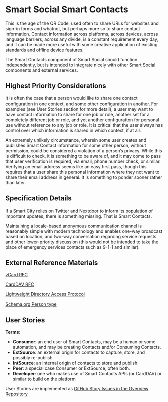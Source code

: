 <!--
 Copyright (C) 2022 Innovate for Vegas Foundation
 
 This file is part of ov-smart-social.
 
 ov-smart-social is free software: you can redistribute it and/or modify
 it under the terms of the GNU General Public License as published by
 the Free Software Foundation, either version 3 of the License, or
 (at your option) any later version.
 
 ov-smart-social is distributed in the hope that it will be useful,
 but WITHOUT ANY WARRANTY; without even the implied warranty of
 MERCHANTABILITY or FITNESS FOR A PARTICULAR PURPOSE.  See the
 GNU General Public License for more details.
 
 You should have received a copy of the GNU General Public License
 along with ov-smart-social.  If not, see <http://www.gnu.org/licenses/>.
-->

# Smart Social Smart Contacts

This is the age of the QR Code, used often to share URLs for websites and sign-in forms and whatnot, but perhaps more so to share contact information. Contact information across platforms, across devices, across language barriers, across any divide, is a constant requirement every day, and it can be made more useful with some creative application of existing standards and offline device features.

The Smart Contacts component of Smart Social should function independently, but is intended to integrate nicely with other Smart Social components and external services.

## Highest Priority Considerations

It is often the case that a person would like to share one contact configuration in one context, and some other configuration in another. For examples (see User Stories section for more detail), a user may want to have contact information to share for one job or role, another set for a completely different job or role, and yet another configuratton for personal use without reference to any job or role. It is critical that the user always has control over which information is shared in which context, if at all.

An extremely unlikely circumstance, wherein some user creates and publishes Smart Contact information for some other person, without permission, could be considered a violation of a person’s privacy. While this is difficult to check, it is something to be aware of, and it may come to pass that user verification is required, via email, phone number check, or similar. Verifying an email address seems like an easy first pass, though this requires that a user share this personal information where they not want to share their email address in general. It is something to ponder sooner rather than later.

## Specification Details

If a Smart City relies on Twitter and Nextdoor to inform its population of important updates, there is something missing. That is Smart Contacts.

Maintaining a locale-based anonymous communication channel is reasonably simple with modern technology and enables one-way broadcast based on location, and two-way conversation regarding service requests and other lower-priority discussion (this would not be intended to take the place of emergency services contacts such as 9-1-1 and similar).

## External Reference Materials

[vCard RFC](https://datatracker.ietf.org/doc/html/rfc6350)

[CardDAV RFC](https://datatracker.ietf.org/doc/html/rfc6352)

[Lightweight Directory Access Protocol](https://ldap.com/)

[Schema.org Person type](https://schema.org/Person)

## User Stories

**Terms**:

- **Consumer**: an end user of Smart Contacts, may be a human or some automation, and may be creating Contacts and/or Consuming Contacts.
- **ExtSource**: an external origin for contacts to capture, store, and possibly re-publish
- **IntSource**: an internal origin of contacts to store and publish.
- **Peer**: a special case Consumer or ExtSource, often both.
- **Developer**: one who makes use of Smart Contacts APIs (or CardDAV) or similar to build on the platform

User Stories are implemented as [GitHub Story Issues in the Overview Repository](https://github.com/InnovateForVegas/ov-smart-social/issues)

